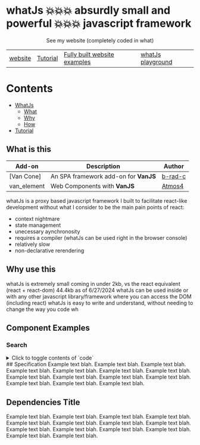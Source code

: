 #  whatJs 💥💥💥 absurdly small and powerful 💥💥💥 javascript framework


<div align="center" text-align="center">
    <span>See my website (completely coded in what)</span>
  <table>
    <tbody>
      <tr>
        <td>
          <a href="">website</a>
        </td>
        <td>
          <a href="">Tutorial</a>
        </td>
        <td>
          <a href="">Fully built website examples</a>
        </td>
        <td>
          <a href="">whatJs playground</a>
        </td>
      </tr>
    </tbody>
  </table>
</div>

# Contents
 - [WhatJs]()
    - [What](#whatisthis)
    - [Why](#whyusethis)
    - [How](#howtouse)
 - [Tutorial](#tutorial) 


## What is this<a name="whatisthis"></a>

| Add-on | Description | Author |
| ------ | ----------- | ------ |
| [Van Cone] | An SPA framework add-on for **VanJS** | [b-rad-c](https://github.com/b-rad-c) |
| van_element | Web Components with **VanJS** | [Atmos4](https://github.com/Atmos4) |


whatJs is a proxy based javascript framework I built to facilitate react-like development without what I consider to be the main pain points of react:
<ul>
    <li> context nightmare </li>
    <li> state management </li>
    <li> unecessary aynchronosity</li>
    <li> requires a compiler (whatJs can be used right in the browser console) </li>
    <li> relatively slow</li>
    <li> non-declarative rerendering</li>
</ul>

## Why use this<a name="whyusethis"></a>
whatJs is extremely small coming in under 2kb, vs the react equivalent (react + react-dom) 44.4kb as of 6/27/2024
whatJs can be used inside or with any other javascript library/framework where you can access the DOM (including react)
whatJs is easy to write and understand, without needing to change the way you code
wh

## Component Examples
### Search
<details>
<summary>Click to toggle contents of `code`</summary>

  <details>
  <summary>Nested Code</summary>

  ```
  CODE!
  ```
  </details>
</details>
## Specification
Example text blah. Example text blah. Example text blah. Example text blah. 
Example text blah. Example text blah. Example text blah. Example text blah. 
Example text blah. Example text blah. Example text blah. Example text blah. 
Example text blah. Example text blah. 

## Dependencies Title
Example text blah. Example text blah. Example text blah. Example text blah. 
Example text blah. Example text blah. Example text blah. Example text blah. 
Example text blah. Example text blah. Example text blah. Example text blah. 
Example text blah. Example text blah.